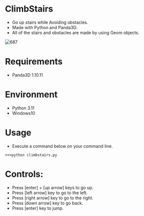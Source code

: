 # ClimbStairs
* Go up stairs while Avoiding obstacles. 
* Made with Python and Panda3D.
* All of the stairs and obstacles are made by using Geom objects. 

![687](https://user-images.githubusercontent.com/48859041/203213201-58300241-d140-4992-a02b-af26e36a0546.png)

# Requirements
* Panda3D 1.10.11

# Environment
* Python 3.11
* Windows10

# Usage
* Execute a command below on your command line.
```
>>>python climbstairs.py
```

# Controls:
* Press [enter] + [up arrow] keys to go up.
* Press [left arrow] key to go to the left.
* Press [right arrow] key to go to the right.
* Press [down arrow] key to go back.
* Press [enter] key to jump.
